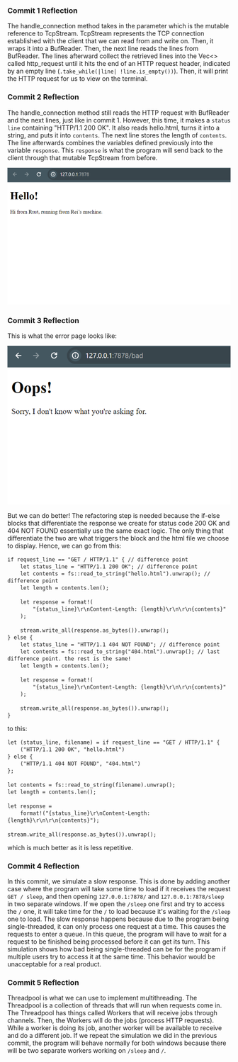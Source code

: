 <h3>Commit 1 Reflection</h3>
The handle_connection method takes in the parameter which is the mutable reference to TcpStream. TcpStream represents the TCP connection established with the client that we can read from and write on. Then, it wraps it into a BufReader. Then, the next line reads the lines from BufReader. The lines afterward collect the retrieved lines into the Vec<> called http_request until it hits the end of an HTTP request header, indicated by an empty line (<code>.take_while(|line| !line.is_empty())</code>). Then, it will print the HTTP request for us to view on the terminal.

<h3>Commit 2 Reflection</h3>
The handle_connection method still reads the HTTP request with BufReader and the next lines, just like in commit 1. However, this time, it makes a <code>status line</code> containing "HTTP/1.1 200 OK". It also reads hello.html, turns it into a string, and puts it into <code>contents</code>. The next line stores the length of <code>contents</code>. The line afterwards combines the variables defined previously into the variable <code>response</code>. This <code>response</code> is what the program will send back to the client through that mutable TcpStream from before.

![Commit 2 screen capture](/assets/images/commit2.png)

<h3>Commit 3 Reflection</h3>
This is what the error page looks like:

![Commit 3 screen capture](/assets/images/commit3.png)

But we can do better! The refactoring step is needed because the if-else blocks that differentiate the response we create for status code 200 OK and 404 NOT FOUND essentially use the same exact logic. The only thing that differentiate the two are what triggers the block and the html file we choose to display. Hence, we can go from this:

    if request_line == "GET / HTTP/1.1" { // difference point
        let status_line = "HTTP/1.1 200 OK"; // difference point
        let contents = fs::read_to_string("hello.html").unwrap(); // difference point
        let length = contents.len();

        let response = format!(
            "{status_line}\r\nContent-Length: {length}\r\n\r\n{contents}"
        );

        stream.write_all(response.as_bytes()).unwrap();
    } else {
        let status_line = "HTTP/1.1 404 NOT FOUND"; // difference point
        let contents = fs::read_to_string("404.html").unwrap(); // last difference point. the rest is the same!
        let length = contents.len();

        let response = format!(
            "{status_line}\r\nContent-Length: {length}\r\n\r\n{contents}"
        );

        stream.write_all(response.as_bytes()).unwrap();
    }

to this:

    let (status_line, filename) = if request_line == "GET / HTTP/1.1" {
        ("HTTP/1.1 200 OK", "hello.html")
    } else {
        ("HTTP/1.1 404 NOT FOUND", "404.html")
    };

    let contents = fs::read_to_string(filename).unwrap();
    let length = contents.len();

    let response =
        format!("{status_line}\r\nContent-Length: {length}\r\n\r\n{contents}");

    stream.write_all(response.as_bytes()).unwrap();

which is much better as it is less repetitive.

<h3>Commit 4 Reflection</h3>
In this commit, we simulate a slow response. This is done by adding another case where the program will take some time to load if it receives the request <code>GET / sleep</code>, and then opening <code>127.0.0.1:7878/</code> and <code>127.0.0.1:7878/sleep</code> in two separate windows. If we open the <code>/sleep</code> one first and try to access the <code>/</code> one, it will take time for the <code>/</code> to load because it's waiting for the <code>/sleep</code> one to load. The slow response happens because due to the program being single-threaded, it can only process one request at a time. This causes the requests to enter a queue. In this queue, the program will have to wait for a request to be finished being processed before it can get its turn. This simulation shows how bad being single-threaded can be for the program if multiple users try to access it at the same time. This behavior would be unacceptable for a real product.

<h3>Commit 5 Reflection</h3>
Threadpool is what we can use to implement multithreading. The Threadpool is a collection of threads that will run when requests come in. The Threadpool has things called Workers that will receive jobs through channels. Then, the Workers will do the jobs (process HTTP requests). While a worker is doing its job, another worker will be available to receive and do a different job. If we repeat the simulation we did in the previous commit, the program will behave normally for both windows because there will be two separate workers working on <code>/sleep</code> and <code>/</code>.
